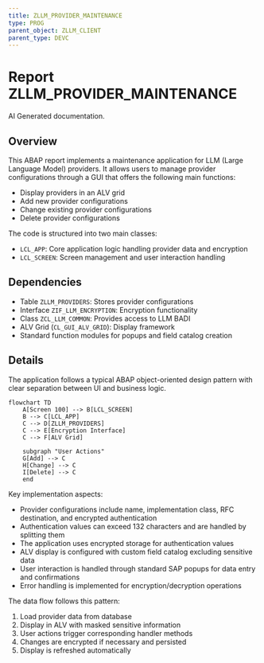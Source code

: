 ```yaml
---
title: ZLLM_PROVIDER_MAINTENANCE
type: PROG
parent_object: ZLLM_CLIENT
parent_type: DEVC
---
```


# Report ZLLM_PROVIDER_MAINTENANCE

AI Generated documentation.
## Overview
This ABAP report implements a maintenance application for LLM (Large Language Model) providers. It allows users to manage provider configurations through a GUI that offers the following main functions:
- Display providers in an ALV grid
- Add new provider configurations
- Change existing provider configurations
- Delete provider configurations

The code is structured into two main classes:
- `LCL_APP`: Core application logic handling provider data and encryption
- `LCL_SCREEN`: Screen management and user interaction handling

## Dependencies
- Table `ZLLM_PROVIDERS`: Stores provider configurations
- Interface `ZIF_LLM_ENCRYPTION`: Encryption functionality
- Class `ZCL_LLM_COMMON`: Provides access to LLM BADI
- ALV Grid (`CL_GUI_ALV_GRID`): Display framework
- Standard function modules for popups and field catalog creation

## Details
The application follows a typical ABAP object-oriented design pattern with clear separation between UI and business logic.

```mermaid
flowchart TD
    A[Screen 100] --> B[LCL_SCREEN]
    B --> C[LCL_APP]
    C --> D[ZLLM_PROVIDERS]
    C --> E[Encryption Interface]
    C --> F[ALV Grid]
    
    subgraph "User Actions"
    G[Add] --> C
    H[Change] --> C
    I[Delete] --> C
    end
```

Key implementation aspects:
- Provider configurations include name, implementation class, RFC destination, and encrypted authentication
- Authentication values can exceed 132 characters and are handled by splitting them
- The application uses encrypted storage for authentication values
- ALV display is configured with custom field catalog excluding sensitive data
- User interaction is handled through standard SAP popups for data entry and confirmations
- Error handling is implemented for encryption/decryption operations

The data flow follows this pattern:
1. Load provider data from database
2. Display in ALV with masked sensitive information
3. User actions trigger corresponding handler methods
4. Changes are encrypted if necessary and persisted
5. Display is refreshed automatically


